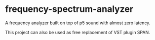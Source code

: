 # frequency-spectrum-analyzer
A frequency analyzer built on top of p5 sound with almost zero latency.

This project can also be used as free replacement of VST plugin SPAN.

